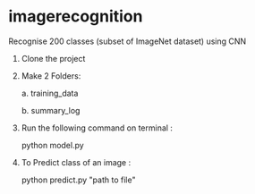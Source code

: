 # imagerecognition
Recognise 200 classes (subset of ImageNet dataset) using CNN

1. Clone the project

2. Make 2 Folders:

   a. training_data
   
   b. summary_log

3. Run the following command on terminal :

   python model.py

4. To Predict class of an image :

   python predict.py "path to file"
